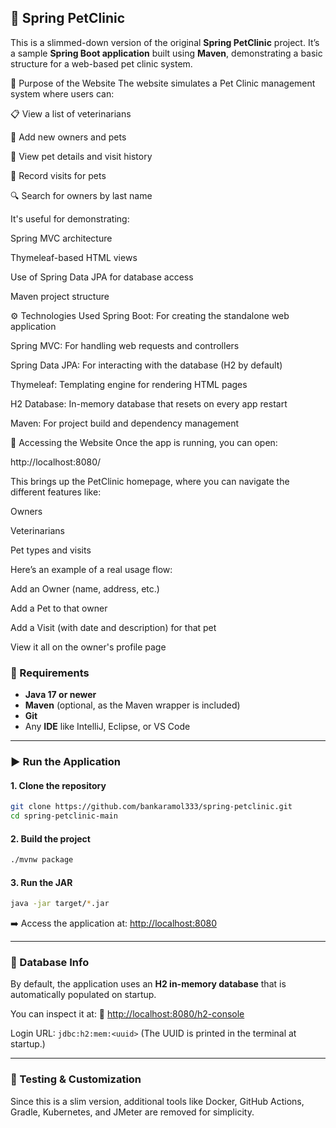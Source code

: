 

## 🐾 Spring PetClinic 

This is a slimmed-down version of the original **Spring PetClinic** project. It’s a sample **Spring Boot application** built using **Maven**, demonstrating a basic structure for a web-based pet clinic system.

🧩 Purpose of the Website
The website simulates a Pet Clinic management system where users can:

📋 View a list of veterinarians

👤 Add new owners and pets

🐾 View pet details and visit history

📆 Record visits for pets

🔍 Search for owners by last name

It's useful for demonstrating:

Spring MVC architecture

Thymeleaf-based HTML views

Use of Spring Data JPA for database access

Maven project structure

⚙️ Technologies Used
Spring Boot: For creating the standalone web application

Spring MVC: For handling web requests and controllers

Spring Data JPA: For interacting with the database (H2 by default)

Thymeleaf: Templating engine for rendering HTML pages

H2 Database: In-memory database that resets on every app restart

Maven: For project build and dependency management

🔗 Accessing the Website
Once the app is running, you can open:

http://localhost:8080/

This brings up the PetClinic homepage, where you can navigate the different features like:

Owners

Veterinarians

Pet types and visits

Here’s an example of a real usage flow:

Add an Owner (name, address, etc.)

Add a Pet to that owner

Add a Visit (with date and description) for that pet

View it all on the owner's profile page



### 🔧 Requirements

* **Java 17 or newer**
* **Maven** (optional, as the Maven wrapper is included)
* **Git**
* Any **IDE** like IntelliJ, Eclipse, or VS Code

---

### ▶️ Run the Application

#### 1. Clone the repository

```bash
git clone https://github.com/bankaramol333/spring-petclinic.git
cd spring-petclinic-main
```

#### 2. Build the project

```bash
./mvnw package
```

#### 3. Run the JAR

```bash
java -jar target/*.jar
```

➡️ Access the application at: [http://localhost:8080](http://localhost:8080)

---

### 💾 Database Info

By default, the application uses an **H2 in-memory database** that is automatically populated on startup.

You can inspect it at:
🔗 [http://localhost:8080/h2-console](http://localhost:8080/h2-console)

Login URL: `jdbc:h2:mem:<uuid>`
(The UUID is printed in the terminal at startup.)

---

### 🧪 Testing & Customization

Since this is a slim version, additional tools like Docker, GitHub Actions, Gradle, Kubernetes, and JMeter are removed for simplicity.


